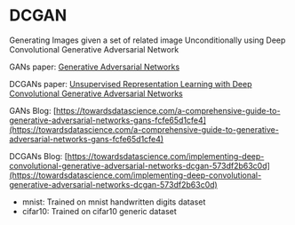 # DCGAN
Generating Images given a set of related image Unconditionally using Deep Convolutional Generative Adversarial Network

GANs paper: [Generative Adversarial Networks](https://arxiv.org/abs/1406.2661)

DCGANs paper: [Unsupervised Representation Learning with Deep Convolutional Generative Adversarial Networks](https://arxiv.org/abs/1511.06434)

GANs Blog: [https://towardsdatascience.com/a-comprehensive-guide-to-generative-adversarial-networks-gans-fcfe65d1cfe4](https://towardsdatascience.com/a-comprehensive-guide-to-generative-adversarial-networks-gans-fcfe65d1cfe4)

DCGANs Blog: [https://towardsdatascience.com/implementing-deep-convolutional-generative-adversarial-networks-dcgan-573df2b63c0d](https://towardsdatascience.com/implementing-deep-convolutional-generative-adversarial-networks-dcgan-573df2b63c0d)

- mnist: Trained on mnist handwritten digits dataset
- cifar10: Trained on cifar10 generic dataset

